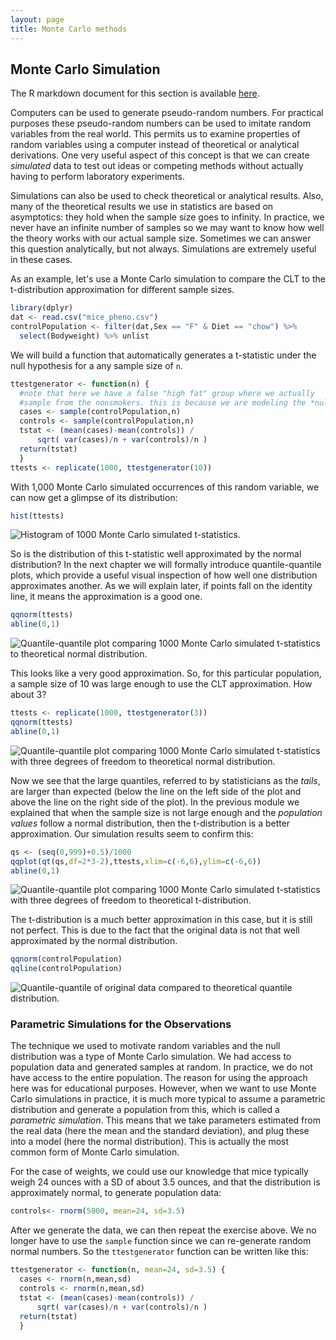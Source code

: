 ```yaml
---
layout: page
title: Monte Carlo methods
---
```







## Monte Carlo Simulation

The R markdown document for this section is available [here](https://github.com/genomicsclass/labs/tree/master/inference/monte_carlo.Rmd).

Computers can be used to generate pseudo-random numbers. For practical purposes these pseudo-random numbers can be used to imitate random variables from the real world. This permits us to examine properties of random variables using a computer instead of theoretical or analytical derivations. One very useful aspect of this concept is that we can create *simulated* data to test out ideas or competing methods without actually having to perform laboratory experiments.

Simulations can also be used to check theoretical or analytical results. Also, many of the theoretical results we use in statistics are based on asymptotics: they hold when the sample size goes to infinity. In practice, we never have an infinite number of samples so we may want to know how well the theory works with our actual sample size. Sometimes we can answer this question analytically, but not always. Simulations are extremely useful in these cases.

As an example, let's use a Monte Carlo simulation to compare the CLT to the t-distribution approximation for different sample sizes.




```r
library(dplyr)
dat <- read.csv("mice_pheno.csv")
controlPopulation <- filter(dat,Sex == "F" & Diet == "chow") %>%  
  select(Bodyweight) %>% unlist
```

We will build a function that automatically generates a t-statistic under the null hypothesis for a any sample size of `n`.


```r
ttestgenerator <- function(n) {
  #note that here we have a false "high fat" group where we actually
  #sample from the nonsmokers. this is because we are modeling the *null*
  cases <- sample(controlPopulation,n)
  controls <- sample(controlPopulation,n)
  tstat <- (mean(cases)-mean(controls)) / 
      sqrt( var(cases)/n + var(controls)/n ) 
  return(tstat)
  }
ttests <- replicate(1000, ttestgenerator(10))
```

With 1,000 Monte Carlo simulated occurrences of this random variable, we can now get a glimpse of its distribution:


```r
hist(ttests)
```

![Histogram of 1000 Monte Carlo simulated t-statistics.](images/R/monte_carlo-tmp-ttest_hist-1.png) 

So is the distribution of this t-statistic well approximated by the
normal distribution? In the next chapter we will formally introduce
quantile-quantile plots, which provide a useful visual inspection of
how well one distribution approximates another. As we will explain
later, if points fall on the identity line, it means the approximation
is a good one. 


```r
qqnorm(ttests)
abline(0,1)
```

![Quantile-quantile plot comparing 1000 Monte Carlo simulated t-statistics to theoretical normal distribution.](images/R/monte_carlo-tmp-ttest_qqplot-1.png) 

This looks like a very good approximation. So, for this particular population, a sample size of 10 was large enough to use the CLT approximation. How about 3? 


```r
ttests <- replicate(1000, ttestgenerator(3))
qqnorm(ttests)
abline(0,1)
```

![Quantile-quantile plot comparing 1000 Monte Carlo simulated t-statistics with three degrees of freedom to theoretical normal distribution.](images/R/monte_carlo-tmp-ttest_df3_qqplot-1.png) 

Now we see that the large quantiles, referred to by statisticians as
the _tails_, are larger than expected (below the line on the left side
of the plot and above the line on the right side of the plot).  In the
previous module we explained that when the sample size is not large
enough and the *population values* follow a normal distribution, then
the t-distribution is a better approximation. Our simulation results
seem to confirm this:


```r
qs <- (seq(0,999)+0.5)/1000
qqplot(qt(qs,df=2*3-2),ttests,xlim=c(-6,6),ylim=c(-6,6))
abline(0,1)
```

![Quantile-quantile plot comparing 1000 Monte Carlo simulated t-statistics with three degrees of freedom to theoretical t-distribution.](images/R/monte_carlo-tmp-ttest_v_tdist_qqplot-1.png) 

The t-distribution is a much better approximation in this case, but it is still not perfect. This is due to the fact that the original data is not that well approximated by the normal distribution.


```r
qqnorm(controlPopulation)
qqline(controlPopulation)
```

![Quantile-quantile of original data compared to theoretical quantile distribution.](images/R/monte_carlo-tmp-dat_qqplot-1.png) 

### Parametric Simulations for the Observations

The technique we used to motivate random variables and the null
distribution was a type of Monte Carlo simulation. We had access to
population data and generated samples at random. In practice, we do
not have access to the entire population. The reason for using the
approach here was for educational purposes. However, when we want to
use Monte Carlo simulations in practice, it is much more typical to
assume a parametric distribution and generate a population from
this, which is called a _parametric simulation_. This means that we take
parameters estimated from the real data (here the mean and the standard
deviation), and plug these into a model (here the normal
distribution).  This is actually the most common form of Monte Carlo
simulation. 

For the case of weights, we could use our knowledge that mice typically weigh 24 ounces with a SD of about 3.5 ounces, and that the distribution is approximately normal, to generate population data:



```r
controls<- rnorm(5000, mean=24, sd=3.5) 
```

After we generate the data, we can then repeat the exercise above. We no longer have to use the `sample` function since we can re-generate random normal numbers. So the `ttestgenerator` function can be written like this: 


```r
ttestgenerator <- function(n, mean=24, sd=3.5) {
  cases <- rnorm(n,mean,sd)
  controls <- rnorm(n,mean,sd)
  tstat <- (mean(cases)-mean(controls)) / 
      sqrt( var(cases)/n + var(controls)/n ) 
  return(tstat)
  }
```
